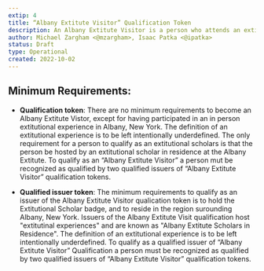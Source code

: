 ```yaml
---
extip: 4
title: “Albany Extitute Visitor” Qualification Token
description: An Albany Extitute Visitor is a person who attends an extitutional experience in Albany New York, hosted by one of the Extitutional Scholars in Residence at the Albany Extitute. An extitutional experience is an unstructured in person intellectual exchange. Extitutional experiences may involve exploratory co-creation in any medium. 
author: Michael Zargham <@mzargham>, Isaac Patka <@ipatka>
status: Draft
type: Operational
created: 2022-10-02
---
```


## Minimum Requirements:

- **Qualification token**: There are no minimum requirements to become an Albany Extitute Vistor, except for having participated in an in person extitutional experience in Albany, New York. The definition of an extitutional experience is to be left intentionally underdefined. The only requirement for a person to qualify as an extitutional scholars is that the person be hosted by an extitutional scholar in residence at the Albany Extitute. To qualify as an “Albany Extitute Visitor”  a person mut be recognized as qualified by two qualified issuers of “Albany Extitute Visitor” qualification tokens.

- **Qualified issuer token**: The minimum requirements to qualify as an issuer of the Albany Extitute Visitor qualication token is to hold the Extitutional Scholar badge, and to reside in the region surounding Albany, New York. Issuers of the Albany Extitute Visit qualification host "extitutinal experiences" and are known as "Albany Extitute Scholars in Residence".
The definition of an extitutional experience is to be left intentionally underdefined. To qualify as a qualified issuer of “Albany Extitute Visitor” Qualification a person must be recognized as qualified by two qualified issuers of “Albany Extitute Visitor” qualification tokens.
